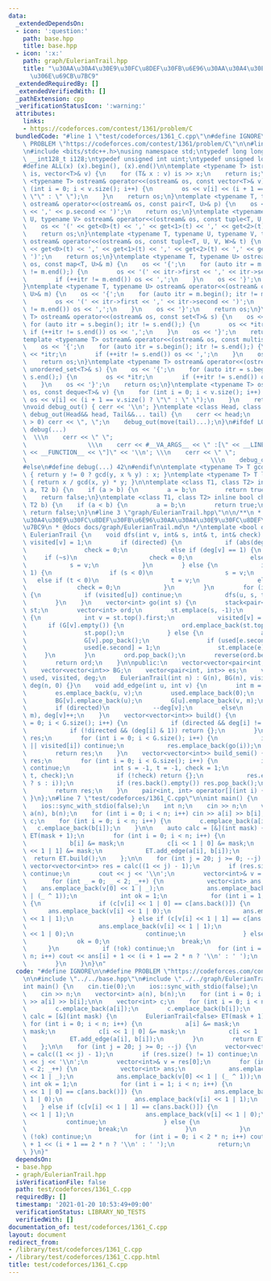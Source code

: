 ```yaml
---
data:
  _extendedDependsOn:
  - icon: ':question:'
    path: base.hpp
    title: base.hpp
  - icon: ':x:'
    path: graph/EulerianTrail.hpp
    title: "\u30AA\u30A4\u30E9\u30FC\u8DEF\u30FB\u6E96\u30AA\u30A4\u30E9\u30FC\u8DEF\
      \u306E\u69CB\u7BC9"
  _extendedRequiredBy: []
  _extendedVerifiedWith: []
  _pathExtension: cpp
  _verificationStatusIcon: ':warning:'
  attributes:
    links:
    - https://codeforces.com/contest/1361/problem/C
  bundledCode: "#line 1 \"test/codeforces/1361_C.cpp\"\n#define IGNORE\n\n#define\
    \ PROBLEM \"https://codeforces.com/contest/1361/problem/C\"\n\n#line 2 \"base.hpp\"\
    \n#include <bits/stdc++.h>\nusing namespace std;\ntypedef long long ll;\ntypedef\
    \ __int128_t i128;\ntypedef unsigned int uint;\ntypedef unsigned long long ull;\n\
    #define ALL(x) (x).begin(), (x).end()\n\ntemplate <typename T> istream& operator>>(istream&\
    \ is, vector<T>& v) {\n    for (T& x : v) is >> x;\n    return is;\n}\ntemplate\
    \ <typename T> ostream& operator<<(ostream& os, const vector<T>& v) {\n    for\
    \ (int i = 0; i < v.size(); i++) {\n        os << v[i] << (i + 1 == v.size() ?\
    \ \"\" : \" \");\n    }\n    return os;\n}\ntemplate <typename T, typename U>\
    \ ostream& operator<<(ostream& os, const pair<T, U>& p) {\n    os << '(' << p.first\
    \ << ',' << p.second << ')';\n    return os;\n}\ntemplate <typename T, typename\
    \ U, typename V> ostream& operator<<(ostream& os, const tuple<T, U, V>& t) {\n\
    \    os << '(' << get<0>(t) << ',' << get<1>(t) << ',' << get<2>(t) << ')';\n\
    \    return os;\n}\ntemplate <typename T, typename U, typename V, typename W>\
    \ ostream& operator<<(ostream& os, const tuple<T, U, V, W>& t) {\n    os << '('\
    \ << get<0>(t) << ',' << get<1>(t) << ',' << get<2>(t) << ',' << get<3>(t) <<\
    \ ')';\n    return os;\n}\ntemplate <typename T, typename U> ostream& operator<<(ostream&\
    \ os, const map<T, U>& m) {\n    os << '{';\n    for (auto itr = m.begin(); itr\
    \ != m.end();) {\n        os << '(' << itr->first << ',' << itr->second << ')';\n\
    \        if (++itr != m.end()) os << ',';\n    }\n    os << '}';\n    return os;\n\
    }\ntemplate <typename T, typename U> ostream& operator<<(ostream& os, const unordered_map<T,\
    \ U>& m) {\n    os << '{';\n    for (auto itr = m.begin(); itr != m.end();) {\n\
    \        os << '(' << itr->first << ',' << itr->second << ')';\n        if (++itr\
    \ != m.end()) os << ',';\n    }\n    os << '}';\n    return os;\n}\ntemplate <typename\
    \ T> ostream& operator<<(ostream& os, const set<T>& s) {\n    os << '{';\n   \
    \ for (auto itr = s.begin(); itr != s.end();) {\n        os << *itr;\n       \
    \ if (++itr != s.end()) os << ',';\n    }\n    os << '}';\n    return os;\n}\n\
    template <typename T> ostream& operator<<(ostream& os, const multiset<T>& s) {\n\
    \    os << '{';\n    for (auto itr = s.begin(); itr != s.end();) {\n        os\
    \ << *itr;\n        if (++itr != s.end()) os << ',';\n    }\n    os << '}';\n\
    \    return os;\n}\ntemplate <typename T> ostream& operator<<(ostream& os, const\
    \ unordered_set<T>& s) {\n    os << '{';\n    for (auto itr = s.begin(); itr !=\
    \ s.end();) {\n        os << *itr;\n        if (++itr != s.end()) os << ',';\n\
    \    }\n    os << '}';\n    return os;\n}\ntemplate <typename T> ostream& operator<<(ostream&\
    \ os, const deque<T>& v) {\n    for (int i = 0; i < v.size(); i++) {\n       \
    \ os << v[i] << (i + 1 == v.size() ? \"\" : \" \");\n    }\n    return os;\n}\n\
    \nvoid debug_out() { cerr << '\\n'; }\ntemplate <class Head, class... Tail> void\
    \ debug_out(Head&& head, Tail&&... tail) {\n    cerr << head;\n    if (sizeof...(Tail)\
    \ > 0) cerr << \", \";\n    debug_out(move(tail)...);\n}\n#ifdef LOCAL\n#define\
    \ debug(...)                                                                 \
    \  \\\n    cerr << \" \";                                                    \
    \                 \\\n    cerr << #__VA_ARGS__ << \" :[\" << __LINE__ << \":\"\
    \ << __FUNCTION__ << \"]\" << '\\n'; \\\n    cerr << \" \";                  \
    \                                                   \\\n    debug_out(__VA_ARGS__)\n\
    #else\n#define debug(...) 42\n#endif\n\ntemplate <typename T> T gcd(T x, T y)\
    \ { return y != 0 ? gcd(y, x % y) : x; }\ntemplate <typename T> T lcm(T x, T y)\
    \ { return x / gcd(x, y) * y; }\n\ntemplate <class T1, class T2> inline bool chmin(T1&\
    \ a, T2 b) {\n    if (a > b) {\n        a = b;\n        return true;\n    }\n\
    \    return false;\n}\ntemplate <class T1, class T2> inline bool chmax(T1& a,\
    \ T2 b) {\n    if (a < b) {\n        a = b;\n        return true;\n    }\n   \
    \ return false;\n}\n#line 3 \"graph/EulerianTrail.hpp\"\n\n/**\n * @brief \u30AA\
    \u30A4\u30E9\u30FC\u8DEF\u30FB\u6E96\u30AA\u30A4\u30E9\u30FC\u8DEF\u306E\u69CB\
    \u7BC9\n * @docs docs/graph/EulerianTrail.md\n */\ntemplate <bool directed> class\
    \ EulerianTrail {\n    void dfs(int v, int& s, int& t, int& check) {\n       \
    \ visited[v] = 1;\n        if (directed) {\n            if (abs(deg[v]) > 1)\n\
    \                check = 0;\n            else if (deg[v] == 1) {\n           \
    \     if (~s)\n                    check = 0;\n                else\n        \
    \            s = v;\n            }\n        } else {\n            if (deg[v] &\
    \ 1) {\n                if (s < 0)\n                    s = v;\n             \
    \   else if (t < 0)\n                    t = v;\n                else\n      \
    \              check = 0;\n            }\n        }\n        for (int u : BG[v])\
    \ {\n            if (visited[u]) continue;\n            dfs(u, s, t, check);\n\
    \        }\n    }\n    vector<int> go(int s) {\n        stack<pair<int, int>>\
    \ st;\n        vector<int> ord;\n        st.emplace(s, -1);\n        while (!st.empty())\
    \ {\n            int v = st.top().first;\n            visited[v] = 1;\n      \
    \      if (G[v].empty()) {\n                ord.emplace_back(st.top().second);\n\
    \                st.pop();\n            } else {\n                auto e = G[v].back();\n\
    \                G[v].pop_back();\n                if (used[e.second]) continue;\n\
    \                used[e.second] = 1;\n                st.emplace(e);\n       \
    \     }\n        }\n        ord.pop_back();\n        reverse(ord.begin(), ord.end());\n\
    \        return ord;\n    }\n\npublic:\n    vector<vector<pair<int, int>>> G;\n\
    \    vector<vector<int>> BG;\n    vector<pair<int, int>> es;\n    vector<int>\
    \ used, visited, deg;\n    EulerianTrail(int n) : G(n), BG(n), visited(n, 0),\
    \ deg(n, 0) {}\n    void add_edge(int u, int v) {\n        int m = es.size();\n\
    \        es.emplace_back(u, v);\n        used.emplace_back(0);\n        BG[u].emplace_back(v);\n\
    \        BG[v].emplace_back(u);\n        G[u].emplace_back(v, m);\n        deg[u]++;\n\
    \        if (directed)\n            --deg[v];\n        else\n            G[v].emplace_back(u,\
    \ m), deg[v]++;\n    }\n    vector<vector<int>> build() {\n        for (int i\
    \ = 0; i < G.size(); i++) {\n            if (directed && deg[i] != 0) return {};\n\
    \            if (!directed && (deg[i] & 1)) return {};\n        }\n        vector<vector<int>>\
    \ res;\n        for (int i = 0; i < G.size(); i++) {\n            if (G[i].empty()\
    \ || visited[i]) continue;\n            res.emplace_back(go(i));\n        }\n\
    \        return res;\n    }\n    vector<vector<int>> build_semi() {\n        vector<vector<int>>\
    \ res;\n        for (int i = 0; i < G.size(); i++) {\n            if (visited[i])\
    \ continue;\n            int s = -1, t = -1, check = 1;\n            dfs(i, s,\
    \ t, check);\n            if (!check) return {};\n            res.emplace_back(go(~s\
    \ ? s : i));\n            if (res.back().empty()) res.pop_back();\n        }\n\
    \        return res;\n    }\n    pair<int, int> operator[](int i) { return es[i];\
    \ }\n};\n#line 7 \"test/codeforces/1361_C.cpp\"\n\nint main() {\n    cin.tie(0);\n\
    \    ios::sync_with_stdio(false);\n    int n;\n    cin >> n;\n    vector<int>\
    \ a(n), b(n);\n    for (int i = 0; i < n; i++) cin >> a[i] >> b[i];\n\n    vector<int>\
    \ c;\n    for (int i = 0; i < n; i++) {\n        c.emplace_back(a[i]);\n     \
    \   c.emplace_back(b[i]);\n    }\n\n    auto calc = [&](int mask) {\n        EulerianTrail<false>\
    \ ET(mask + 1);\n        for (int i = 0; i < n; i++) {\n            a[i] &= mask;\n\
    \            b[i] &= mask;\n            c[i << 1 | 0] &= mask;\n            c[i\
    \ << 1 | 1] &= mask;\n            ET.add_edge(a[i], b[i]);\n        }\n      \
    \  return ET.build();\n    };\n\n    for (int j = 20; j >= 0; --j) {\n       \
    \ vector<vector<int>> res = calc((1 << j) - 1);\n        if (res.size() != 1)\
    \ continue;\n        cout << j << '\\n';\n        vector<int>& v = res[0];\n \
    \       for (int _ = 0; _ < 2; _++) {\n            vector<int> ans;\n        \
    \    ans.emplace_back(v[0] << 1 | _);\n            ans.emplace_back(v[0] << 1\
    \ | (_ ^ 1));\n            int ok = 1;\n            for (int i = 1; i < n; i++)\
    \ {\n                if (c[v[i] << 1 | 0] == c[ans.back()]) {\n              \
    \      ans.emplace_back(v[i] << 1 | 0);\n                    ans.emplace_back(v[i]\
    \ << 1 | 1);\n                } else if (c[v[i] << 1 | 1] == c[ans.back()]) {\n\
    \                    ans.emplace_back(v[i] << 1 | 1);\n                    ans.emplace_back(v[i]\
    \ << 1 | 0);\n                    continue;\n                } else {\n      \
    \              ok = 0;\n                    break;\n                }\n      \
    \      }\n            if (!ok) continue;\n            for (int i = 0; i < 2 *\
    \ n; i++) cout << ans[i] + 1 << (i + 1 == 2 * n ? '\\n' : ' ');\n            return;\n\
    \        }\n    }\n}\n"
  code: "#define IGNORE\n\n#define PROBLEM \"https://codeforces.com/contest/1361/problem/C\"\
    \n\n#include \"../../base.hpp\"\n#include \"../../graph/EulerianTrail.hpp\"\n\n\
    int main() {\n    cin.tie(0);\n    ios::sync_with_stdio(false);\n    int n;\n\
    \    cin >> n;\n    vector<int> a(n), b(n);\n    for (int i = 0; i < n; i++) cin\
    \ >> a[i] >> b[i];\n\n    vector<int> c;\n    for (int i = 0; i < n; i++) {\n\
    \        c.emplace_back(a[i]);\n        c.emplace_back(b[i]);\n    }\n\n    auto\
    \ calc = [&](int mask) {\n        EulerianTrail<false> ET(mask + 1);\n       \
    \ for (int i = 0; i < n; i++) {\n            a[i] &= mask;\n            b[i] &=\
    \ mask;\n            c[i << 1 | 0] &= mask;\n            c[i << 1 | 1] &= mask;\n\
    \            ET.add_edge(a[i], b[i]);\n        }\n        return ET.build();\n\
    \    };\n\n    for (int j = 20; j >= 0; --j) {\n        vector<vector<int>> res\
    \ = calc((1 << j) - 1);\n        if (res.size() != 1) continue;\n        cout\
    \ << j << '\\n';\n        vector<int>& v = res[0];\n        for (int _ = 0; _\
    \ < 2; _++) {\n            vector<int> ans;\n            ans.emplace_back(v[0]\
    \ << 1 | _);\n            ans.emplace_back(v[0] << 1 | (_ ^ 1));\n           \
    \ int ok = 1;\n            for (int i = 1; i < n; i++) {\n                if (c[v[i]\
    \ << 1 | 0] == c[ans.back()]) {\n                    ans.emplace_back(v[i] <<\
    \ 1 | 0);\n                    ans.emplace_back(v[i] << 1 | 1);\n            \
    \    } else if (c[v[i] << 1 | 1] == c[ans.back()]) {\n                    ans.emplace_back(v[i]\
    \ << 1 | 1);\n                    ans.emplace_back(v[i] << 1 | 0);\n         \
    \           continue;\n                } else {\n                    ok = 0;\n\
    \                    break;\n                }\n            }\n            if\
    \ (!ok) continue;\n            for (int i = 0; i < 2 * n; i++) cout << ans[i]\
    \ + 1 << (i + 1 == 2 * n ? '\\n' : ' ');\n            return;\n        }\n   \
    \ }\n}"
  dependsOn:
  - base.hpp
  - graph/EulerianTrail.hpp
  isVerificationFile: false
  path: test/codeforces/1361_C.cpp
  requiredBy: []
  timestamp: '2021-01-20 10:53:49+09:00'
  verificationStatus: LIBRARY_NO_TESTS
  verifiedWith: []
documentation_of: test/codeforces/1361_C.cpp
layout: document
redirect_from:
- /library/test/codeforces/1361_C.cpp
- /library/test/codeforces/1361_C.cpp.html
title: test/codeforces/1361_C.cpp
---
```

